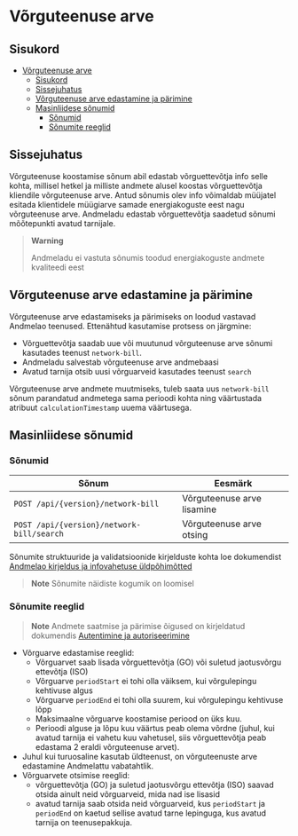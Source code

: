# Võrguteenuse arve

## Sisukord

- [Võrguteenuse arve](#võrguteenuse-arve)
  - [Sisukord](#sisukord)
  - [Sissejuhatus](#sissejuhatus)
  - [Võrguteenuse arve edastamine ja pärimine](#võrguteenuse-arve-edastamine-ja-pärimine)
  - [Masinliidese sõnumid](#masinliidese-sõnumid)
    - [Sõnumid](#sõnumid)
    - [Sõnumite reeglid](#sõnumite-reeglid)

## Sissejuhatus

Võrguteenuse koostamise sõnum abil edastab võrguettevõtja info selle kohta, millisel hetkel ja milliste andmete alusel koostas võrguettevõtja kliendile võrguteenuse arve. Antud sõnumis olev info võimaldab müüjatel esitada klientidele müügiarve samade energiakoguste eest nagu võrguteenuse arve. Andmeladu edastab võrguettevõtja saadetud sõnumi mõõtepunkti avatud tarnijale.

> **Warning**
> 
> Andmeladu ei vastuta sõnumis toodud energiakoguste andmete kvaliteedi eest

## Võrguteenuse arve edastamine ja pärimine

Võrguteenuse arve edastamiseks ja pärimiseks on loodud vastavad Andmelao teenused. Ettenähtud kasutamise protsess on järgmine:

- Võrguettevõtja saadab uue või muutunud võrguteenuse arve sõnumi kasutades teenust `network-bill`.
- Andmeladu salvestab võrguteenuse arve andmebaasi
- Avatud tarnija otsib uusi võrguarveid kasutades teenust `search`

Võrguteenuse arve andmete muutmiseks, tuleb saata uus `network-bill` sõnum parandatud andmetega sama perioodi kohta ning väärtustada atribuut `calculationTimestamp` uuema väärtusega.

## Masinliidese sõnumid

### Sõnumid

| Sõnum                                     | Eesmärk                    |
|-------------------------------------------|----------------------------|
| `POST /api/{version}/network-bill`        | Võrguteenuse arve lisamine |
| `POST /api/{version}/network-bill/search` | Võrguteenuse arve otsing   |

Sõnumite struktuuride ja validatsioonide kirjelduste kohta loe dokumendist [Andmelao kirjeldus ja infovahetuse üldpõhimõtted](01-avp-kirjeldus-ja-infovahetuse-yldpohimotted.md)

> **Note**
> Sõnumite näidiste kogumik on loomisel

### Sõnumite reeglid

> **Note**
> Andmete saatmise ja pärimise õigused on kirjeldatud dokumendis [Autentimine ja autoriseerimine](03-autentimine-ja-autoriseerimine.md)


- Võrguarve edastamise reeglid:
  - Võrguarvet saab lisada võrguettevõtja (GO) või suletud jaotusvõrgu ettevõtja (ISO)
  - Võrguarve `periodStart` ei tohi olla väiksem, kui võrgulepingu kehtivuse algus
  - Võrguarve `periodEnd` ei tohi olla suurem, kui võrgulepingu kehtivuse lõpp
  - Maksimaalne võrguarve koostamise periood on üks kuu.
  - Perioodi alguse ja lõpu kuu väärtus peab olema võrdne (juhul, kui avatud tarnija ei vahetu kuu vahetusel, siis võrguettevõtja peab edastama 2 eraldi võrguteenuse arvet).
- Juhul kui turuosaline kasutab üldteenust, on võrguteenuste arve edastamine Andmelattu vabatahtlik.
- Võrguarvete otsimise reeglid:
  - võrguettevõtja (GO) ja suletud jaotusvõrgu ettevõtja (ISO) saavad otsida ainult neid võrguarveid, mida nad ise lisasid
  - avatud tarnija saab otsida neid võrguarveid, kus `periodStart` ja `periodEnd` on kaetud sellise avatud tarne lepinguga, kus avatud tarnija on teenusepakkuja.
